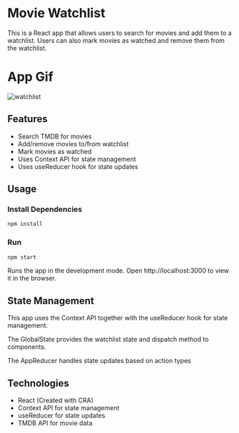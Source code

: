 # Movie Watchlist

This is a React app that allows users to search for movies and add them to a watchlist. Users can also mark movies as watched and remove them from the watchlist.


# App Gif
![watchlist](https://github.com/javad7899/my-watchlist/assets/90629580/b9182a9d-aa69-4bb6-9637-efd5e69f8646)

## Features
- Search TMDB for movies
- Add/remove movies to/from watchlist
- Mark movies as watched
- Uses Context API for state management
- Uses useReducer hook for state updates

## Usage

### Install Dependencies
```bash
npm install
```
### Run
```bash
npm start
```

Runs the app in the development mode.
Open http://localhost:3000 to view it in the browser.

## State Management

This app uses the Context API together with the useReducer hook for state management.

The GlobalState provides the watchlist state and dispatch method to components.

The AppReducer handles state updates based on action types

## Technologies
- React (Created with CRA)
- Context API for state management
- useReducer for state updates
- TMDB API for movie data